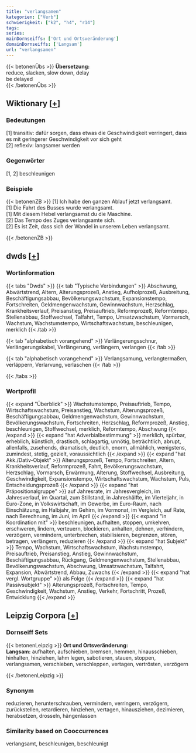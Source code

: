 ```yaml
---
title: "verlangsamen"
kategorien: ["Verb"]
schwierigkeit: ["k2", "h4", "r14"]
tags:
series:
mainDornseiffs: ['Ort und Ortsveränderung']
domainDornseiffs: ['Langsam']
url: "verlangsamen"
---
```


{{< betonenÜbs >}}
**Übersetzung:**  
reduce, slacken, slow down, delay  
be delayed  
{{< /betonenÜbs >}}

## Wiktionary [[+](https://de.wiktionary.org/wiki/verlangsamen)]

### Bedeutungen
[1] transitiv: dafür sorgen, dass etwas die Geschwindigkeit verringert, dass es mit geringerer Geschwindigkeit vor sich geht  
[2] reflexiv: langsamer werden  

### Gegenwörter
[1, 2] beschleunigen  

### Beispiele
{{< betonenZB >}}
[1] Ich habe den ganzen Ablauf jetzt verlangsamt.  
[1] Die Fahrt des Busses wurde verlangsamt.  
[1] Mit diesem Hebel verlangsamst du die Maschine.  
[2] Das Tempo des Zuges verlangsamte sich.  
[2] Es ist Zeit, dass sich der Wandel in unserem Leben verlangsamt.  

{{< /betonenZB >}}


## dwds [[+](https://www.dwds.de/wb/verlangsamen)]

### Wortinformation
{{< tabs "Dwds" >}}
{{< tab "Typische Verbindungen" >}}
Abschwung, Abwärtstrend, Altern, Alterungsprozeß, Anstieg, Aufholprozeß, Ausbreitung, Beschäftigungsabbau, Bevölkerungswachstum, Expansionstempo, Fortschreiten, Geldmengenwachstum, Gewinnwachstum, Herzschlag, Krankheitsverlauf, Preisanstieg, Preisauftrieb, Reformprozeß, Reformtempo, Stellenabbau, Stoffwechsel, Talfahrt, Tempo, Umsatzwachstum, Vormarsch, Wachstum, Wachstumstempo, Wirtschaftswachstum, beschleunigen, merklich
{{< /tab >}}

{{< tab "alphabetisch vorangehend" >}}
Verlängerungsschnur, Verlängerungskabel, Verlängerung, verlängern, verlangen
{{< /tab >}}

{{< tab "alphabetisch vorangehend" >}}
Verlangsamung, verlangtermaßen, verläppern, Verlarvung, verlaschen
{{< /tab >}}

{{< /tabs >}}

### Wortprofil
{{< expand "Überblick" >}} Wachstumstempo, Preisauftrieb, Tempo, Wirtschaftswachstum, Preisanstieg, Wachstum, Alterungsprozeß, Beschäftigungsabbau, Geldmengenwachstum, Gewinnwachstum, Bevölkerungswachstum, Fortschreiten, Herzschlag, Reformprozeß, Anstieg, beschleunigen, Stoffwechsel, merklich, Reformtempo, Abschwung {{< /expand >}}
{{< expand "hat Adverbialbestimmung" >}} merklich, spürbar, erheblich, künstlich, drastisch, schlagartig, unnötig, beträchtlich, abrupt, allenfalls, zusehends, dramatisch, deutlich, enorm, allmählich, wenigstens, zumindest, stetig, gezielt, voraussichtlich {{< /expand >}}
{{< expand "hat Akk./Dativ-Objekt" >}} Alterungsprozeß, Tempo, Fortschreiten, Altern, Krankheitsverlauf, Reformprozeß, Fahrt, Bevölkerungswachstum, Herzschlag, Vormarsch, Erwärmung, Alterung, Stoffwechsel, Ausbreitung, Geschwindigkeit, Expansionstempo, Wirtschaftswachstum, Wachstum, Puls, Entscheidungsprozeß {{< /expand >}}
{{< expand "hat Präpositionalgruppe" >}} auf Jahresrate, im Jahresvergleich, im Jahresverlauf, im Quartal, zum Stillstand, in Jahreshälfte, im Vierteljahr, in Euro-Zone, in Volkswirtschaft, im Gewerbe, im Euro-Raum, nach Einschätzung, im Halbjahr, im Gehirn, im Vormonat, im Vergleich, auf Rate, nach Berechnung, im Juni, im April {{< /expand >}}
{{< expand "in Koordination mit" >}} beschleunigen, aufhalten, stoppen, umkehren, erschweren, lindern, verteuern, blockieren, anhalten, dehnen, verhindern, verzögern, vermindern, unterbrechen, stabilisieren, begrenzen, stören, betragen, verlängern, reduzieren {{< /expand >}}
{{< expand "hat Subjekt" >}} Tempo, Wachstum, Wirtschaftswachstum, Wachstumstempo, Preisauftrieb, Preisanstieg, Anstieg, Gewinnwachstum, Beschäftigungsabbau, Rückgang, Geldmengenwachstum, Stellenabbau, Bevölkerungswachstum, Abschwung, Umsatzwachstum, Talfahrt, Expansion, Abwärtstrend, Abbau, Zuwachs {{< /expand >}}
{{< expand "hat vergl. Wortgruppe" >}} als Folge {{< /expand >}}
{{< expand "hat Passivsubjekt" >}} Alterungsprozeß, Fortschreiten, Tempo, Geschwindigkeit, Wachstum, Anstieg, Verkehr, Fortschritt, Prozeß, Entwicklung {{< /expand >}}

## Leipzig Corpora [[+](https://corpora.uni-leipzig.de/en/res?word=verlangsamen&corpusId=deu_newscrawl-public_2018)]

### Dornseiff Sets
{{< betonenLeipzig >}}
**Ort und Ortsveränderung:**  
**Langsam:** aufhalten, aufschieben, bremsen, hemmen, hinausschieben, hinhalten, hinziehen, lahm legen, sabotieren, stauen, stoppen, verlangsamen, verschieben, verschleppen, vertagen, vertrösten, verzögern  

{{< /betonenLeipzig >}}

### Synonym
reduzieren, herunterschrauben, vermindern, verringern, verzögern, zurückstellen, retardieren, hinziehen, vertagen, hinausziehen, dezimieren, herabsetzen, drosseln, hängenlassen


### Similarity based on Cooccurrences
verlangsamt, beschleunigen, beschleunigt

